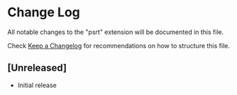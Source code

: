 # Change Log

All notable changes to the "psrt" extension will be documented in this file.

Check [Keep a Changelog](http://keepachangelog.com/) for recommendations on how to structure this file.

## [Unreleased]

- Initial release